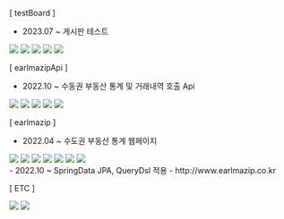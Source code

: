 [ testBoard ]
- 2023.07 ~ 게시판 테스트
<div>
  <img src="https://img.shields.io/badge/Java-007396?style=flat-square&amp;logo=Java&amp;logoColor=white">
  <img src="https://img.shields.io/badge/Spring Boot-6DB33F?style=flat-square&amp;logo=Spring Boot&amp;logoColor=white">
  <img src="https://img.shields.io/badge/Gradle-02383A?style=flat-square&amp;logo=Gradle&amp;logoColor=white">
  <img src="https://img.shields.io/badge/JPA-007396?style=flat-square&amp;logo=Java&amp;logoColor=white">
	<img src="https://img.shields.io/badge/Querydsl-007396?style=flat-square&amp;logo=Java&amp;logoColor=white">
</div>

[ earlmazipApi ]
- 2022.10 ~ 수동권 부동산 통계 및 거래내역 호출 Api
<div>
  <img src="https://img.shields.io/badge/Java-007396?style=flat-square&amp;logo=Java&amp;logoColor=white">
  <img src="https://img.shields.io/badge/Spring Boot-6DB33F?style=flat-square&amp;logo=Spring Boot&amp;logoColor=white">
  <img src="https://img.shields.io/badge/Gradle-02383A?style=flat-square&amp;logo=Gradle&amp;logoColor=white">
  <img src="https://img.shields.io/badge/JPA-007396?style=flat-square&amp;logo=Java&amp;logoColor=white">
	<img src="https://img.shields.io/badge/Querydsl-007396?style=flat-square&amp;logo=Java&amp;logoColor=white">
</div>

[ earlmazip ]
- 2022.04 ~ 수도권 부동산 통계 웹페이지
<div>
  <img src="https://img.shields.io/badge/Java-007396?style=flat-square&amp;logo=Java&amp;logoColor=white">
  <img src="https://img.shields.io/badge/Spring Boot-6DB33F?style=flat-square&amp;logo=Spring Boot&amp;logoColor=white">
  <img src="https://img.shields.io/badge/Gradle-02383A?style=flat-square&amp;logo=Gradle&amp;logoColor=white">
  <img src="https://img.shields.io/badge/JPA-007396?style=flat-square&amp;logo=Java&amp;logoColor=white">
	<img src="https://img.shields.io/badge/Querydsl-007396?style=flat-square&amp;logo=Java&amp;logoColor=white">
  <img src="https://img.shields.io/badge/Bootstrap-7952B3?style=flat-square&amp;logo=Bootstrap&amp;logoColor=white">
  <img src="https://img.shields.io/badge/Thymeleaf-005F0F?style=flat-square&amp;logo=Thymeleaf&amp;logoColor=white">
</div>
- 2022.10 ~ SpringData JPA, QueryDsl 적용
- http://www.earlmazip.co.kr

[ ETC ]
<div>
	<img src="https://img.shields.io/badge/Delphi-EE1F35?style=flat-square&amp;logo=Delphi&amp;logoColor=white">
	<img src="https://img.shields.io/badge/C Sharp-239120?style=flat-square&amp;logo=C Sharp&amp;logoColor=white">
</div>
